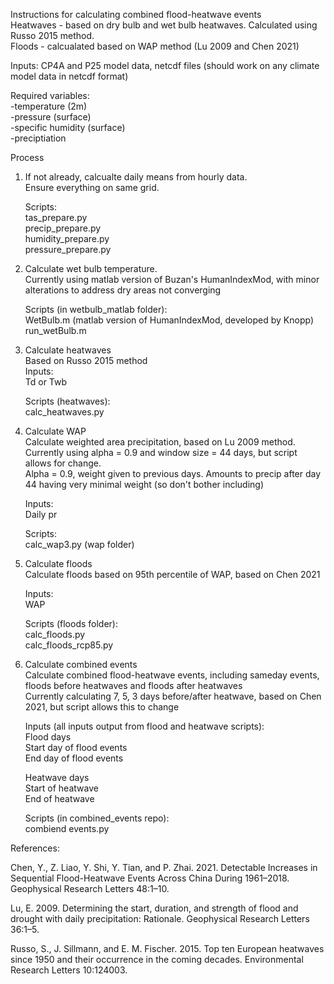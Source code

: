 Instructions for calculating combined flood-heatwave events <br />
Heatwaves - based on dry bulb and wet bulb heatwaves. Calculated using Russo 2015 method. <br />
Floods - calcualated based on WAP method (Lu 2009 and Chen 2021) <br />

Inputs: CP4A and P25 model data, netcdf files (should work on any climate model data in netcdf format) <br />

Required variables: <br />
-temperature (2m) <br />
-pressure (surface) <br />
-specific humidity (surface) <br />
-preciptiation <br />

Process <br />
1. 	If not already, calcualte daily means from hourly data. <br />
	Ensure everything on same grid. <br />

	Scripts: <br />
	tas_prepare.py <br />
	precip_prepare.py <br />
	humidity_prepare.py <br />
	pressure_prepare.py <br />

2. 	Calculate wet bulb temperature.  <br />
	Currently using matlab version of Buzan's HumanIndexMod, with minor alterations to address dry areas not converging <br />

	Scripts (in wetbulb_matlab folder): <br />
	WetBulb.m (matlab version of HumanIndexMod, developed by Knopp) <br />
	run_wetBulb.m <br />

3. 	Calculate heatwaves <br />
	Based on Russo 2015 method <br />
	Inputs: <br />
	Td or Twb <br />

	Scripts (heatwaves): <br />
	calc_heatwaves.py <br />


4. 	Calculate WAP <br />
	Calculate weighted area precipitation, based on Lu 2009 method. <br />
	Currently using alpha = 0.9 and window size = 44 days, but script allows for change. <br />
	Alpha = 0.9, weight given to previous days. Amounts to precip after day 44 having very minimal weight (so don't bother including) <br />

	Inputs: <br />
	Daily pr <br />

	Scripts: <br />
	calc_wap3.py (wap folder) <br />

5.	Calculate floods <br />
	Calculate floods based on 95th percentile of WAP, based on Chen 2021 <br />

	Inputs:<br />
	WAP<br />

	Scripts (floods folder): <br />
	calc_floods.py<br />
	calc_floods_rcp85.py<br />

6.	Calculate combined events <br />
	Calculate combined flood-heatwave events, including sameday events, floods before heatwaves and floods after heatwaves <br />
	Currently calculating 7, 5, 3 days before/after heatwave, based on Chen 2021, but script allows this to change <br />

	Inputs (all inputs output from flood and heatwave scripts):<br />
	Flood days <br />
	Start day of flood events <br />
	End day of flood events <br />
	
	Heatwave days <br />
	Start of heatwave <br />
	End of heatwave <br />

	Scripts (in combined_events repo): <br />
	combiend events.py <br />

References: <br />

Chen, Y., Z. Liao, Y. Shi, Y. Tian, and P. Zhai. 2021. Detectable Increases in Sequential Flood-Heatwave Events Across China During 1961–2018. Geophysical Research Letters 48:1–10. <br />

Lu, E. 2009. Determining the start, duration, and strength of flood and drought with daily precipitation: Rationale. Geophysical Research Letters 36:1–5. <br />

Russo, S., J. Sillmann, and E. M. Fischer. 2015. Top ten European heatwaves since 1950 and their occurrence in the coming decades. Environmental Research Letters 10:124003. <br />


